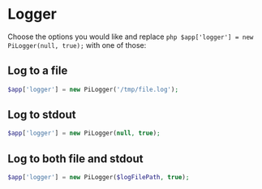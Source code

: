 # Logger

Choose the options you would like and replace ```php $app['logger'] = new PiLogger(null, true);``` with one of those:

## Log to a file

```php
$app['logger'] = new PiLogger('/tmp/file.log');
```

## Log to stdout

```php
$app['logger'] = new PiLogger(null, true);
```

## Log to both file and stdout

```php
$app['logger'] = new PiLogger($logFilePath, true);
```

